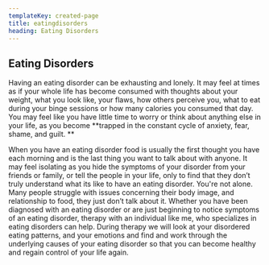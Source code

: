 ```yaml
---
templateKey: created-page
title: eatingdisorders
heading: Eating Disorders
---
```

## Eating Disorders

Having an eating disorder can be exhausting and lonely. It may feel at times as if your whole life has become consumed with thoughts about your weight, what you look like, your flaws, how others perceive you, what to eat during your binge sessions or how many calories you consumed that day. You may feel like you have little time to worry or think about anything else in your life, as you become **trapped in the constant cycle of anxiety, fear, shame, and guilt. **

When you have an eating disorder food is usually the first thought you have each morning and is the last thing you want to talk about with anyone. It may feel isolating as you hide the symptoms of your disorder from your friends or family, or tell the people in your life, only to find that they don’t truly understand what its like to have an eating disorder. You're not alone. Many people struggle with issues concerning their body image, and relationship to food, they just don’t talk about it. Whether you have been diagnosed with an eating disorder or are just beginning to notice symptoms of an eating disorder, therapy with an individual like me, who specializes in eating disorders can help. During therapy we will look at your disordered eating patterns, and your emotions and find and work through the underlying causes of your eating disorder so that you can become healthy and regain control of your life again.
